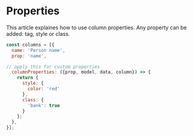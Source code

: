 # Properties

This article explaines how to use column properties. Any property can be added: tag, style or class.


```js
const columns = [{
  name: 'Person name',
  prop: 'name',

// apply this for custom properties
  columnProperties: ({prop, model, data, column}) => {
    return {
      style: {
        color: 'red'
      },
      class: {
        'bank': true
      }
    };
  },
}];
```
